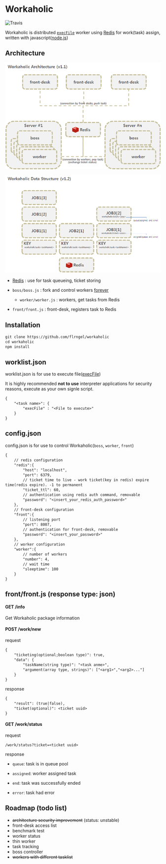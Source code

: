 # Workaholic

![Travis](https://travis-ci.org/flrngel/workaholic.svg?branch=master)

Workaholic is distributed [`execFile`](http://nodejs.org/api/child_process.html#child_process_child_process_execfile_file_args_options_callback) worker using [Redis](http://redis.io) for work(task) assign, written with javascript([node.js](http://nodejs.org))

## Architecture

![workaholic architecture v1.1](https://raw.githubusercontent.com/flrngel/workaholic/screenshots/workaholic_architecture_v1.1.png)

![workaholic data structure v1.2](https://raw.githubusercontent.com/flrngel/workaholic/screenshots/workaholic_data_structure_v1.2.png)

- [Redis](http://redis.io) : use for task queueing, ticket storing

- `boss/boss.js` : fork and control workers [forever](https://github.com/nodejitsu/forever)

	- `worker/worker.js` : workers, get tasks from Redis

- `front/front.js` : front-desk, registers task to Redis

## Installation

	git clone https://github.com/flrngel/workaholic
	cd workaholic
	npm install

## worklist.json

worklist.json is for use to execute file([execFile](http://nodejs.org/api/child_process.html#child_process_child_process_execfile_file_args_options_callback))

It is highly recommended **not to use** interpreter applications for security reasons, execute as your own signle script.

	{
		"<task name>": {
			"execFile" : "<File to execute>"
		}
	}

## config.json

config.json is for use to control Workaholic(`boss`, `worker`, `front`)

	{
		// redis configuration
		"redis":{
			"host": "localhost",
			"port": 6379,
			// ticket time to live - work ticket(key in redis) expire time(redis expire). -1 to permanent
			"ticket_ttl": 60,
			// authentication using redis auth command, removable
			"password": "<insert_your_redis_auth_password>"
		},
		// front-desk configuration
		"front":{
			// listening port
			"port": 8007,
			// authentication for front-desk, removable
			"password": "<insert_your_password>"
		},
		// worker configuration
		"worker":{
			// number of workers
			"number": 4,
			// wait time
			"sleeptime": 100
		}
	}

## front/front.js (response type: json)

#### GET /info

Get Workaholic package information

#### POST /work/new

request

	{
		"ticketing(optional;boolean type)": true,
		"data": {
			"taskName(string type)": "<task anme>",
			"argument(array type, strings)": ["<arg1>","<arg2>..."]
		}
	}

response

	{
		"result": (true|false),
		"ticket(optional)": <ticket uuid>
	}

#### GET /work/status

request

	/work/status?ticket=<ticket uuid>

response

- `queue`: task is in queue pool

- `assigned`: worker assigned task

- `end`: task was successfully ended

- `error`: task had error


## Roadmap (todo list)

- ~~architecture security improvement~~ (status: unstable)
- front-desk access list
- benchmark test
- worker status
- thin worker
- task tracking
- boss controller
- ~~workers with different tasklist~~
